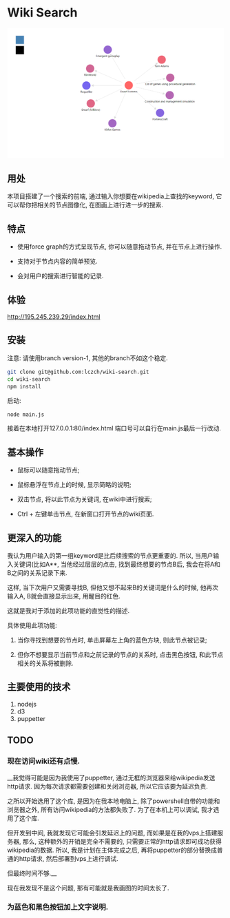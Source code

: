 # Wiki Search

![image](https://github.com/lczch/wiki-search/blob/master/resources/img/ScreenClip.png)

## 用处
  本项目搭建了一个搜索的前端, 通过输入你想要在wikipedia上查找的keyword, 它可以帮你把相关的节点图像化, 在图画上进行进一步的搜索.

## 特点
- 使用force graph的方式呈现节点, 你可以随意拖动节点, 并在节点上进行操作.

- 支持对于节点内容的简单预览.

- 会对用户的搜索进行智能的记录.

## 体验
http://195.245.239.29/index.html

## 安装
注意: 请使用branch version-1, 其他的branch不如这个稳定. 
``` sh
git clone git@github.com:lczch/wiki-search.git
cd wiki-search
npm install
```
启动:
``` sh
node main.js
```
接着在本地打开127.0.0.1:80/index.html
端口号可以自行在main.js最后一行改动. 
## 基本操作
- 鼠标可以随意拖动节点;

- 鼠标悬浮在节点上的时候, 显示简略的说明;

- 双击节点, 将以此节点为关键词, 在wiki中进行搜索;

- Ctrl + 左键单击节点, 在新窗口打开节点的wiki页面.

## 更深入的功能
我认为用户输入的第一组keyword是比后续搜索的节点更重要的.
所以, 当用户输入关键词(比如A**, 当他经过层层的点击, 找到最终想要的节点B后, 我会在将A和B之间的关系记录下来.

这样, 当下次用户又需要寻找B, 但他又想不起来B的关键词是什么的时候, 他再次输入A, B就会直接显示出来, 用醒目的红色.

这就是我对于添加的此项功能的直觉性的描述.

具体使用此项功能:

1. 当你寻找到想要的节点时, 单击屏幕左上角的蓝色方块, 则此节点被记录;

2. 但你不想要显示当前节点和之前记录的节点的关系时, 点击黑色按钮, 和此节点相关的关系将被删除.

## 主要使用的技术
1. nodejs
2. d3
3. puppetter

## TODO
### 现在访问wiki还有点慢.
__我觉得可能是因为我使用了puppetter, 通过无框的浏览器来给wikipedia发送http请求.
因为每次请求都需要创建和关闭浏览器, 所以它应该要为延迟负责.

之所以开始选用了这个库, 是因为在我本地电脑上, 除了powershell自带的功能和浏览器之外, 所有访问wikipedia的方法都失败了.
为了在本机上可以调试, 我才选用了这个库.

但开发到中间, 我就发现它可能会引发延迟上的问题, 而如果是在我的vps上搭建服务器, 那么, 这种额外的开销是完全不需要的, 只需要正常的http请求即可成功获得wikipedia的数据.
所以, 我是计划在主体完成之后, 再将puppetter的部分替换成普通的http请求, 然后部署到vps上进行调试.

但最终时间不够.__

现在我发现不是这个问题, 那有可能就是我画图的时间太长了. 

### 为蓝色和黑色按钮加上文字说明. 

